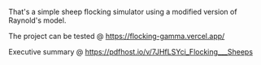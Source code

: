 That's a simple sheep flocking simulator using a modified version of Raynold's model.

The project can be tested @ https://flocking-gamma.vercel.app/

Executive summary @ https://pdfhost.io/v/7JHfLSYci_Flocking___Sheeps
